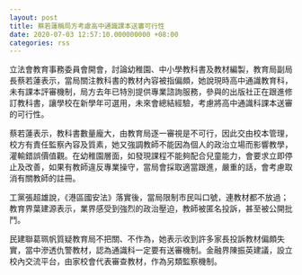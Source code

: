 ```yaml
---
layout: post
title: 蔡若蓮稱局方考慮高中通識課本送審可行性
date: 2020-07-03 12:57:10.000000000 +08:00
categories: rss
---
```


立法會教育事務委員會開會，討論幼稚園、中小學教科書及教材編製，教育局副局長蔡若蓮表示，當局關注教科書的教材內容被指偏頗，她說現時高中通識教育科，未有課本評審機制，局方去年已特別提供專業諮詢服務，參與的出版社正在跟進修訂教科書，讓學校在新學年可選用，未來會總結經驗，考慮將高中通識科課本送審的可行性。

蔡若蓮表示，教科書數量龐大，由教育局逐一審視是不可行，因此交由校本管理，校方有責任監察內容及質素，她又強調教師不能因為個人的政治立場而影響教學，灌輸錯誤價值觀。在幼稚園層面，如發現課程不能夠配合兒童能力，會要求立即停止及改善，如果有教師違反專業操守，當局會採取適當跟進，嚴重的話，會考慮取消有關教師的註冊。

工黨張超雄說，《港區國安法》落實後，當局限制市民叫口號，連教材都不放過；教育界葉建源表示，業界感受到強烈的政治壓迫，教師被匿名投訴，甚至被公開批鬥。

民建聯葛珮帆質疑教育局不把關、不作為，她表示收到許多家長投訴教材偏頗失實，當中滲透仇警教材，認為通識科一定要有送審機制。金融界陳振英建議，設立校內交流平台，由家校會代表審查教材，作為另類監察機制。
